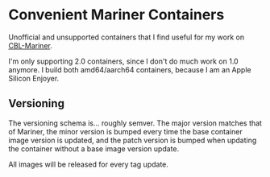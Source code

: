 # Convenient Mariner Containers

Unofficial and unsupported containers that I find useful for my work on [CBL-Mariner](https://github.com/microsoft/CBL-Mariner).

I'm only supporting 2.0 containers, since I don't do much work on 1.0 anymore. I build both amd64/aarch64 containers, because I am an Apple Silicon Enjoyer.

## Versioning

The versioning schema is... roughly semver. The major version matches that of Mariner, the minor version is bumped every time the base container image version is updated, and the patch version is bumped when updating the container without a base image version update.

All images will be released for every tag update.
